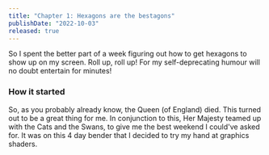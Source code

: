 ```yaml
---
title: "Chapter 1: Hexagons are the bestagons"
publishDate: "2022-10-03"
released: true
---
```

So I spent the better part of a week figuring out how to get hexagons to show up on my screen. Roll up, roll up! For my self-deprecating humour will no doubt entertain for minutes!

### How it started
So, as you probably already know, the Queen (of England) died. This turned out to be a great thing for me. In conjunction to this, Her Majesty teamed up with the Cats and the Swans, to give me the best weekend I could've asked for. It was on this 4 day bender that I decided to try my hand at graphics shaders.




